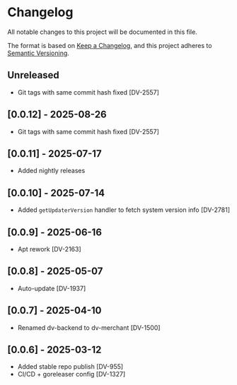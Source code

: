 # Changelog

All notable changes to this project will be documented in this file.

The format is based on [Keep a Changelog](https://keepachangelog.com/en/1.1.0/),
and this project adheres to [Semantic Versioning](https://semver.org/spec/v2.0.0.html).

## Unreleased

- Git tags with same commit hash fixed [DV-2557]

## [0.0.12] - 2025-08-26

- Git tags with same commit hash fixed [DV-2557]

## [0.0.11] - 2025-07-17

- Added nightly releases

## [0.0.10] - 2025-07-14

- Added `getUpdaterVersion` handler to fetch system version info [DV-2781]

## [0.0.9] - 2025-06-16
- Apt rework [DV-2163]

## [0.0.8] - 2025-05-07
- Auto-update [DV-1937]

## [0.0.7] - 2025-04-10

- Renamed dv-backend to dv-merchant  [DV-1500]

## [0.0.6] - 2025-03-12

- Added stable repo publish [DV-955]
- CI/CD + goreleaser config [DV-1327]
